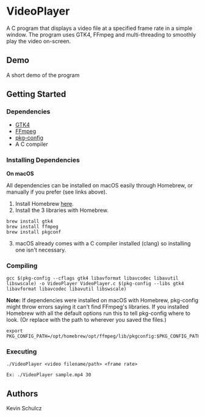 # VideoPlayer

A C program that displays a video file at a specified frame rate in a simple window. The program uses GTK4, FFmpeg and multi-threading to smoothly play the video on-screen.

## Demo

A short demo of the program

## Getting Started

### Dependencies

* [GTK4](https://www.gtk.org)
* [FFmpeg](https://ffmpeg.org)
* [pkg-config](https://www.freedesktop.org/wiki/Software/pkg-config/)
* A C compiler

### Installing Dependencies

**On macOS**

All dependencies can be installed on macOS easily through Homebrew, or manually if you prefer (see links above).
1. Install Homebrew [here](https://docs.brew.sh/Installation).
2. Install the 3 libraries with Homebrew.
```
brew install gtk4
brew install ffmpeg
brew install pkgconf
```
3. macOS already comes with a C compiler installed (clang) so installing one isn't necessary.

### Compiling

```
gcc $(pkg-config --cflags gtk4 libavformat libavcodec libavutil libswscale) -o VideoPlayer VideoPlayer.c $(pkg-config --libs gtk4 libavformat libavcodec libavutil libswscale)
```

**Note:** 
If dependencies were installed on macOS with Homebrew, pkg-config might throw 
errors saying it can't find FFmpeg's libraries. If you installed Homebrew with 
all the default options run this to tell pkg-config where to look. (Or replace 
with the path to wherever you saved the files.)
```
export PKG_CONFIG_PATH=/opt/homebrew/opt/ffmpeg/lib/pkgconfig:$PKG_CONFIG_PATH
```

### Executing

```
./VideoPlayer <video filename/path> <frame rate>
```

```
Ex: ./VideoPlayer sample.mp4 30
```

## Authors

Kevin Schulcz
